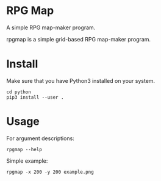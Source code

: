 # RPG Map
A simple RPG map-maker program.

rpgmap is a simple grid-based RPG map-maker program.

# Install
Make sure that you have Python3 installed on your system.
```
cd python
pip3 install --user .
```

# Usage
For argument descriptions:
```
rpgmap --help
```

Simple example:
```
rpgmap -x 200 -y 200 example.png
```

